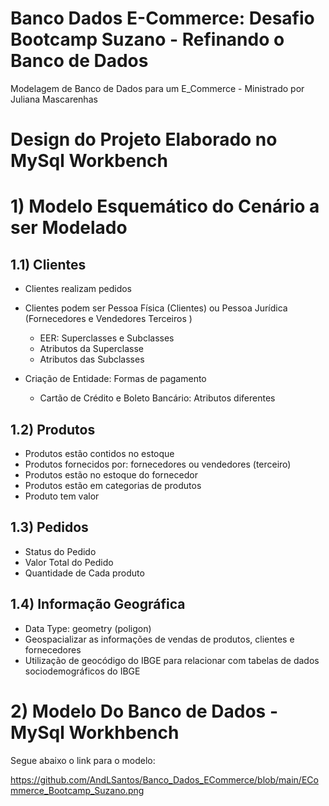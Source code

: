# Banco Dados E-Commerce: Desafio Bootcamp Suzano - Refinando o Banco de Dados
Modelagem de Banco de Dados para um E_Commerce - Ministrado por Juliana Mascarenhas

# Design do Projeto Elaborado no MySql Workbench

# 1) Modelo Esquemático do Cenário a ser Modelado
## 1.1) Clientes
- Clientes realizam pedidos
- Clientes podem ser Pessoa Física (Clientes) ou Pessoa Jurídica (Fornecedores e Vendedores Terceiros )
    - EER: Superclasses e Subclasses
  -   Atributos da Superclasse
  -   Atributos das Subclasses
    
- Criação de Entidade: Formas de pagamento
  - Cartão de Crédito e Boleto Bancário: Atributos diferentes   

## 1.2) Produtos
- Produtos estão contidos no estoque
- Produtos fornecidos por: fornecedores ou vendedores (terceiro)
- Produtos estão no estoque do fornecedor
- Produtos estão em categorias de produtos
- Produto tem valor

## 1.3) Pedidos
- Status do Pedido
- Valor Total do Pedido
- Quantidade de Cada produto

## 1.4) Informação Geográfica
- Data Type: geometry (poligon)
- Geospacializar as informações de vendas de produtos, clientes e fornecedores
- Utilização de geocódigo do IBGE para relacionar com tabelas de dados sociodemográficos do IBGE

# 2) Modelo Do Banco de Dados - MySql Workhbench

Segue abaixo o link para o modelo:


https://github.com/AndLSantos/Banco_Dados_ECommerce/blob/main/ECommerce_Bootcamp_Suzano.png

















